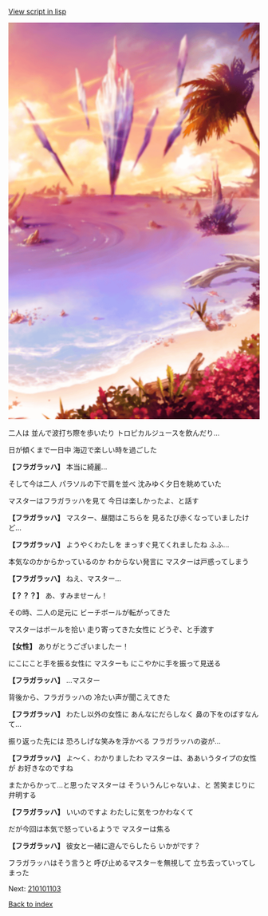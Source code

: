 [View script in lisp](../scripts/210101102.txt)

![sea_beach_evening.png](../images/backgrounds/sea_beach_evening.png)

二人は
並んで波打ち際を歩いたり
トロピカルジュースを飲んだり…

日が傾くまで一日中
海辺で楽しい時を過ごした

**【フラガラッハ】**
本当に綺麗…

そして今は二人
パラソルの下で肩を並べ
沈みゆく夕日を眺めていた

マスターはフラガラッハを見て
今日は楽しかったよ、と話す

**【フラガラッハ】**
マスター、昼間はこちらを
見るたび赤くなっていましたけど…

**【フラガラッハ】**
ようやくわたしを
まっすぐ見てくれましたね
ふふ…

本気なのかからかっているのか
わからない発言に
マスターは戸惑ってしまう

**【フラガラッハ】**
ねえ、マスター…

**【？？？】**
あ、すみませーん！

その時、二人の足元に
ビーチボールが転がってきた

マスターはボールを拾い
走り寄ってきた女性に
どうぞ、と手渡す

**【女性】**
ありがとうございましたー！

にこにこと手を振る女性に
マスターも
にこやかに手を振って見送る

**【フラガラッハ】**
…マスター

背後から、フラガラッハの
冷たい声が聞こえてきた

**【フラガラッハ】**
わたし以外の女性に
あんなにだらしなく
鼻の下をのばすなんて…

振り返った先には
恐ろしげな笑みを浮かべる
フラガラッハの姿が…

**【フラガラッハ】**
よ～く、わかりましたわ
マスターは、ああいうタイプの女性が
お好きなのですね

またからかって…と思ったマスターは
そういうんじゃないよ、と
苦笑まじりに弁明する

**【フラガラッハ】**
いいのですよ
わたしに気をつかわなくて

だが今回は本気で怒っているようで
マスターは焦る

**【フラガラッハ】**
彼女と一緒に遊んでらしたら
いかがです？

フラガラッハはそう言うと
呼び止めるマスターを無視して
立ち去っていってしまった

Next: [210101103](210101103.md)

[Back to index](index.md)
